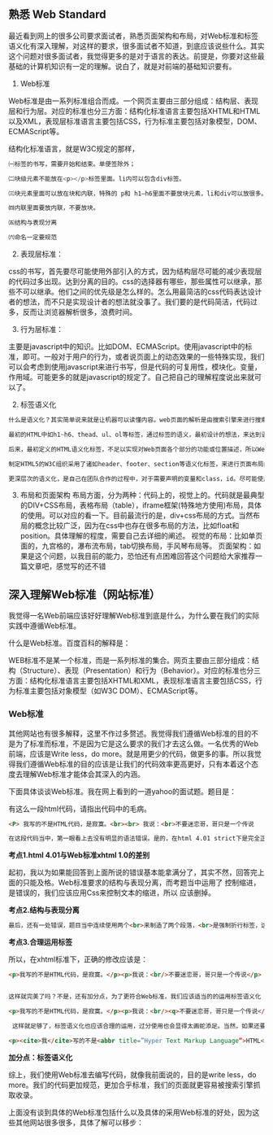 ## 熟悉 Web Standard

最近看到网上的很多公司要求面试者，熟悉页面架构和布局，对Web标准和标签语义化有深入理解，对这样的要求，很多面试者不知道，到底应该说些什么。其实这个问题对很多面试者，我觉得更多的是对于语言的表达。前提是，你要对这些最基础的计算机知识有一定的理解。说白了，就是对前端的基础知识要有。

1. Web标准

Web标准是由一系列标准组合而成。一个网页主要由三部分组成：结构层、表现层和行为层。对应的标准也分三方面：结构化标准语言主要包括XHTML和HTML以及XML，表现层标准语言主要包括CSS，行为标准主要包括对象模型，DOM、ECMAScript等。

结构化标准语言，就是W3C规定的那样，
```js
㈠标签的书写，需要开始和结束。单便签除外；

㈡块级元素不能放在<p></p>标签里面。li内可以包含div标签。

㈢块元素里面可以放在块和内联，特殊的 p和 h1—h6里面不要放块元素，li和div可以放很多。因为这两个标签，本身就有容器的属性

㈣内联里面要放内联，不要放块。

㈤结构与表现分离

㈥命名一定要规范
```
2. 表现层标准：

css的书写，首先要尽可能使用外部引入的方式，因为结构层尽可能的减少表现层的代码过多出现。达到分离的目的。css的选择器有哪些，那些属性可以继承，那些不可以继承。他们之间的优先级是怎么样的。怎么用最简洁的css代码表达设计者的想法，而不只是实现设计者的想法就没事了。我们要的是代码简洁，代码过多，反而让浏览器解析很多，浪费时间。

3. 行为层标准：

主要是javascript中的知识。比如DOM、ECMAScript。使用javascript中的标准，即可。一般对于用户的行为，或者说页面上的动态效果的一些特殊实现，我们可以会考虑到使用javascript来进行书写，但是代码的可复用性，模块化。变量，作用域。可能更多的就是javascript的规定了。自己把自己的理解程度说出来就可以了。

2. 标签语义化
```js
什么是语义化？其实简单说来就是让机器可以读懂内容。web页面的解析是由搜索引擎来进行搜索，机器来解析。所以语义化的标准是，尽可能的让机器读懂。

最初的HTML中如h1~h6、thead、ul、ol等标签，通过标签的语义，最初设计的想法，来达到语义化的要求。如标题、表头、无序、有序列表，搜索引擎很好的利用了这些语义化标签抓取内容

后来，最初定义的HTML语义化标签，不足以实现对Web页面各个部分的功能或位置描述，所以Web前端人员利用HTML标签的id和class属性，进一步对HTML标签进行描述，如对页脚HTML标签添加如id="footer"或者class="footer"的属性（值），以“无声”的方式在不同的前端程序员或者前后端程序员间实现交流。

制定HTML5的W3C组织采用了诸如header、footer、section等语义化标签，来进行页面布局的设计想法，弥补了采用id="header"或者class="section"等。

更深层次的语义化，是自己在团队合作的过程中，对于需要声明的变量和class，id。尽可能使用彼此能理解的英文。这样减少合作的成本，加快合作的效率。
```
3. 布局和页面架构
   布局方面，分为两种：代码上的，视觉上的。代码就是最典型的DIV+CSS布局，表格布局（table），iframe框架(特殊地方使用)布局，具体的使用。可以对应的看一下。目前最流行的是，div+css布局的方式。当然布局的概念比较广泛，因为在css中也存在很多布局的方法，比如float和position。具体理解的程度，需要自己去详细的阐述。
   视觉的布局：比如单页面的，九宫格的，瀑布流布局，tab切换布局，手风琴布局等。
   页面架构：如果是这个问题，以我目前的能力，恐怕还有点困难回答这个问题给大家推荐一篇文章吧，感觉写的还不错

## 深入理解Web标准（网站标准）

我觉得一名Web前端应该好好理解Web标准到底是什么，为什么要在我们的实际实践中遵循Web标准。

什么是Web标准。百度百科的解释是：

WEB标准不是某一个标准，而是一系列标准的集合。网页主要由三部分组成：结构（Structure）、表现（Presentation）和行为（Behavior）。对应的标准也分三方面：结构化标准语言主要包括XHTML和XML，表现标准语言主要包括CSS，行为标准主要包括对象模型（如W3C DOM）、ECMAScript等。

### Web标准

其他网站也有很多解释，这里不作过多赘述。我觉得我们遵循Web标准的目的不是为了标准而标准，不是因为它是这么要求的我们才去这么做。一名优秀的Web前端，应该是Write less，do more。就是用更少的代码，做更多的事。所以我觉得我们遵循Web标准的目的应该是让我们的代码效率更高更好，只有本着这个态度去理解Web标准才能体会其深入的内涵。

下面具体谈谈Web标准。我在网上看到的一道yahoo的面试题。题目是：

有这么一段html代码，请指出代码中的毛病。

```html
<P> 我写的不是HTML代码，是寂寞。<br><br> 我说：<br>不要迷恋哥，哥只是一个传说
```
```html
在这段代码当中，第一眼看上去没有明显的语法错误。是的，在html 4.01 strict下是完全正确的，但是在Web标准下，就是xhtml 1.0 strict下就是错误的，不合乎规范。xhtml有严谨的结构，所有标签必须关闭。如果是单独不成对的标签，在标签最后加一个"/"来关闭它。所以，代码中的<P>要匹配一个</p>,<br>要改成<br/>,其次所有标签必须小写，所以<P>也是错误的，要改成<p>;最后&nbsp;空格符必须包含在容器当中，也是错误的。
```
**考点1.html 4.01与Web标准xhtml 1.0的差别**

起初，我以为如果能回答到上面所说的错误基本能拿满分了，其实不然，回答完上面的只能及格。Web标准要求的结构与表现分离，而考题当中运用了&nbsp;控制缩进，是错误的，我们应该应用Css来控制文本的缩进，所以&nbsp;应该删掉。

**考点2.结构与表现分离**
```html
最后，还有一处错误，题目当中连续使用两个<br>来制造了两个段落，<br>是强制折行标签，这样做确实达到了两个段落的效果，但是后期段间距不易控制，我们应该合理运用标签。所以正确的做法是我们应该应用两个<p>标签来表示两个段落。
```
**考点3.合理运用标签**

所以，在xhtml标准下，正确的修改应该是：

```html
<p>我写的不是HTML代码，是寂寞。</p><p>我说：<br/>不要迷恋哥，哥只是一个传说</p>


这样就完美了吗？不是，还有加分点，为了更符合Web标准，我们应该适当的的运用标签语义化（关于什么是标签语义化，可移步：http://www.cnblogs.com/coco1s/p/3583082.html,我的上一篇博文，也是Web标准的一部分）。也就是“我"说的话，可以用<q>标签标注。

<p>我写的不是HTML代码，是寂寞。</p><p>我说：<br/><q>不要迷恋哥，哥只是一个传说</q></p>

 这样就足够了，标签语义化也应该合理的运用，过分使用也会显得太画蛇添足。当然，如果还要添加，“我”字可以用<cite>标注，“HTML”可以用<abbr>标注：

<p><cite>我</cite>写的不是<abbr title=”Hyper Text Markup Language”>HTML</abbr>代码，是寂寞。</p><p><cite>我</cite>说：<br/><q>不要迷恋哥，哥只是一个传说</q></p>
```

**加分点：标签语义化**

综上，我们使用Web标准去编写代码，就像我前面说的，目的是write less，do more。我们的代码更加规范，更加合乎标准，我们的页面就更容易被搜索引擎抓取收录。

上面没有谈到具体的Web标准包括什么以及具体的采用Web标准的好处，因为这些其他网站很多很多，具体了解可以移步：